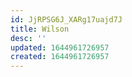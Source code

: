 ```yaml
---
id: JjRPSG6J_XARg17uajd7J
title: Wilson
desc: ''
updated: 1644961726957
created: 1644961726957
---
```


